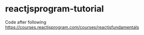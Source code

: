 # reactjsprogram-tutorial

Code after following https://courses.reactjsprogram.com/courses/reactjsfundamentals
